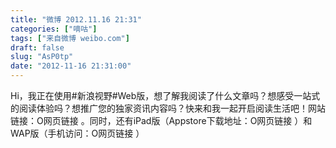 ```yaml
---
title: "微博 2012.11.16 21:31"
categories: ["嘀咕"]
tags: ["来自微博 weibo.com"]
draft: false
slug: "AsP0tp"
date: "2012-11-16 21:31:00"
---
```


<p>Hi，我正在使用#新浪视野#Web版，想了解我阅读了什么文章吗？想感受一站式的阅读体验吗？想推广您的独家资讯内容吗？快来和我一起开启阅读生活吧！网站链接：O网页链接 。同时，还有iPad版（Appstore下载地址：O网页链接 ）和WAP版（手机访问：O网页链接 ） ​​​​</p>
